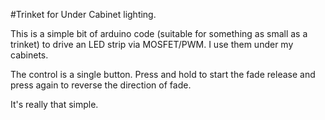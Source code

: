 #Trinket for Under Cabinet lighting.

This is a simple bit of arduino code (suitable for something as small as a trinket) to drive an LED strip via MOSFET/PWM. I use them under my cabinets.

The control is a single button. Press and hold to start the fade release and press again to reverse the direction of fade.

It's really that simple.

